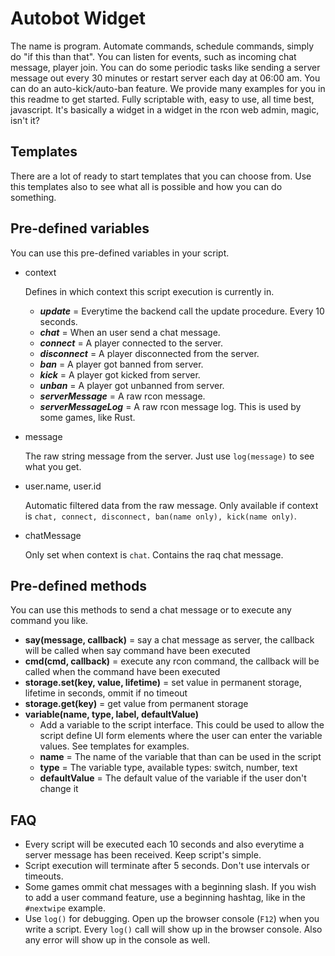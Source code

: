 # Autobot Widget

The name is program. Automate commands, schedule commands, simply do "if this than that". You can listen for events, such as incoming chat message, player join. You can do some periodic tasks like sending a server message out every 30 minutes or restart server each day at 06:00 am. You can do an auto-kick/auto-ban feature. We provide many examples for you in this readme to get started. Fully scriptable with, easy to use, all time best, javascript. It's basically a widget in a widget in the rcon web admin, magic, isn't it?

## Templates

There are a lot of ready to start templates that you can choose from. Use this templates also to see what all is possible and how you can do something.
    
## Pre-defined variables

You can use this pre-defined variables in your script.

* context

    Defines in which context this script execution is currently in.  
    * ***update*** = Everytime the backend call the update procedure. Every 10 seconds.
    * ***chat*** = When an user send a chat message.
    * ***connect*** = A player connected to the server.
    * ***disconnect*** = A player disconnected from the server.
    * ***ban*** = A player got banned from server.
    * ***kick*** = A player got kicked from server.
    * ***unban*** = A player got unbanned from server.
    * ***serverMessage*** = A raw rcon message.
    * ***serverMessageLog*** = A raw rcon message log. This is used by some games, like Rust.
    
* message
    
    The raw string message from the server. Just use `log(message)` to see what you get.
    
* user.name, user.id
    
    Automatic filtered data from the raw message. Only available if context is `chat, connect, disconnect, ban(name only), kick(name only)`.
   
* chatMessage
    
    Only set when context is `chat`. Contains the raq chat message.

## Pre-defined methods

You can use this methods to send a chat message or to execute any command you like.

* **say(message, callback)** = say a chat message as server, the callback will be called when say command have been executed
* **cmd(cmd, callback)** = execute any rcon command, the callback will be called when the command have been executed
* **storage.set(key, value, lifetime)** = set value in permanent storage, lifetime in seconds, ommit if no timeout
* **storage.get(key)** = get value from permanent storage
* **variable(name, type, label, defaultValue)** 
    * Add a variable to the script interface. This could be used to allow the script define UI form elements where the user can enter the variable values. See templates for examples.
    * **name** = The name of the variable that than can be used in the script
    * **type** = The variable type, available types: switch, number, text
    * **defaultValue** = The default value of the variable if the user don't change it
    
## FAQ

* Every script will be executed each 10 seconds and also everytime a server message has been received. Keep script's simple.
* Script execution will terminate after 5 seconds. Don't use intervals or timeouts.
* Some games ommit chat messages with a beginning slash. If you wish to add a user command feature, use a beginning hashtag, like in the `#nextwipe` example.
* Use `log()` for debugging. Open up the browser console (`F12`) when you write a script. Every `log()` call will show up in the browser console. Also any error will show up in the console as well.